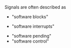 Signals are often described as
* "software blocks"
+ "software interrupts"
* "software pending"
* "software control"
